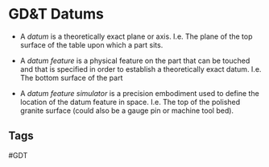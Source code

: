 # GD&T Datums 

* A *datum* is a theoretically exact plane or axis. I.e. The plane of the top surface of the table upon which a part sits.

* A *datum feature* is a physical feature on the part that can be touched and that is specified in order to establish a theoretically exact datum. I.e. The bottom surface of the part

* A *datum feature simulator* is a precision embodiment used to define the location of the datum feature in space. I.e. The top of the polished granite surface (could also be a gauge pin or machine tool bed). 

## Tags
#GDT
